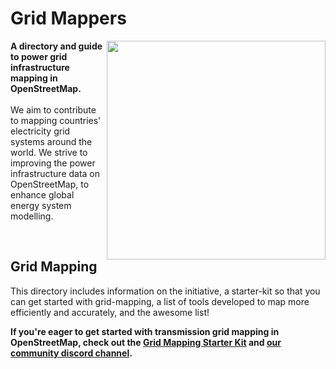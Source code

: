 # Grid Mappers
<img src= docs/images/logo_grid.png align="right" width="350">__**A directory and guide to power grid infrastructure mapping in OpenStreetMap.**__ <br> <br> We aim to contribute to mapping countries' electricity grid systems around the world. We strive to improving the power infrastructure data on OpenStreetMap, to enhance global energy system modelling. 

<br>

## Grid Mapping
This directory includes information on the initiative, a starter-kit so that you can get started with grid-mapping, a list of tools developed to map more efficiently and accurately, and the awesome list! 

**If you're eager to get started with transmission grid mapping in OpenStreetMap, check out the [Grid Mapping Starter Kit](https://github.com/open-energy-transition/grid-mapping-starter-kit) and [our community discord channel](https://discord.gg/6bPK5TXn).** 
